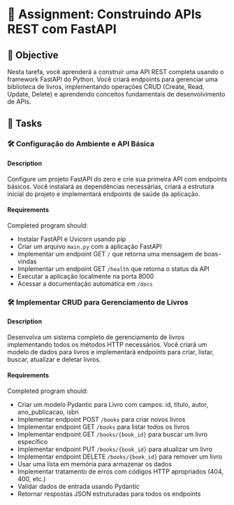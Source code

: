 # 📘 Assignment: Construindo APIs REST com FastAPI

## 🎯 Objective

Nesta tarefa, você aprenderá a construir uma API REST completa usando o framework FastAPI do Python. Você criará endpoints para gerenciar uma biblioteca de livros, implementando operações CRUD (Create, Read, Update, Delete) e aprendendo conceitos fundamentais de desenvolvimento de APIs.

## 📝 Tasks

### 🛠️	Configuração do Ambiente e API Básica

#### Description
Configure um projeto FastAPI do zero e crie sua primeira API com endpoints básicos. Você instalará as dependências necessárias, criará a estrutura inicial do projeto e implementará endpoints de saúde da aplicação.

#### Requirements
Completed program should:

- Instalar FastAPI e Uvicorn usando pip
- Criar um arquivo `main.py` com a aplicação FastAPI
- Implementar um endpoint GET `/` que retorna uma mensagem de boas-vindas
- Implementar um endpoint GET `/health` que retorna o status da API
- Executar a aplicação localmente na porta 8000
- Acessar a documentação automática em `/docs`

### 🛠️	Implementar CRUD para Gerenciamento de Livros

#### Description
Desenvolva um sistema completo de gerenciamento de livros implementando todos os métodos HTTP necessários. Você criará um modelo de dados para livros e implementará endpoints para criar, listar, buscar, atualizar e deletar livros.

#### Requirements
Completed program should:

- Criar um modelo Pydantic para Livro com campos: id, título, autor, ano_publicacao, isbn
- Implementar endpoint POST `/books` para criar novos livros
- Implementar endpoint GET `/books` para listar todos os livros
- Implementar endpoint GET `/books/{book_id}` para buscar um livro específico
- Implementar endpoint PUT `/books/{book_id}` para atualizar um livro
- Implementar endpoint DELETE `/books/{book_id}` para remover um livro
- Usar uma lista em memória para armazenar os dados
- Implementar tratamento de erros com códigos HTTP apropriados (404, 400, etc.)
- Validar dados de entrada usando Pydantic
- Retornar respostas JSON estruturadas para todos os endpoints